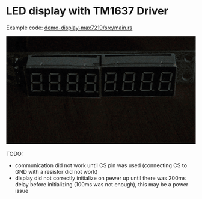 # LED display with TM1637 Driver

Example code: [demo-display-max7219/src/main.rs](../app/demo-display-max7219/src/main.rs)

![BMP280 Pressure and Temperature sensor](https://raw.githubusercontent.com/viktorchvatal/blue-pill-rust-assets/master/max7219-7segment/max7219-7segment.gif)

TODO:
 - communication did not work until CS pin was used (connecting CS to GND with a resistor did not work)
 - display did not correctly initialize on pewer up until there was 200ms delay before initializing (100ms was not enough), this may be a power issue